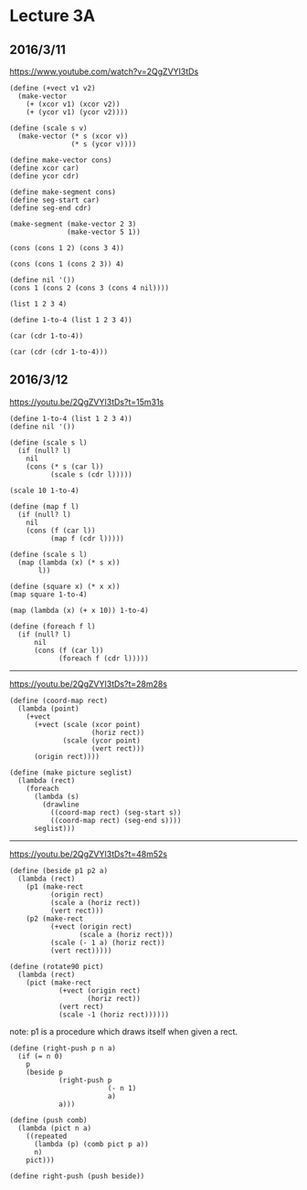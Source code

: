 # Lecture 3A

## 2016/3/11

https://www.youtube.com/watch?v=2QgZVYI3tDs

```
(define (+vect v1 v2)
  (make-vector
    (+ (xcor v1) (xcor v2))
    (+ (ycor v1) (ycor v2))))
```

```
(define (scale s v)
  (make-vector (* s (xcor v))
               (* s (ycor v))))
```

```
(define make-vector cons)
(define xcor car)
(define ycor cdr)
```

```
(define make-segment cons)
(define seg-start car)
(define seg-end cdr)
```

```
(make-segment (make-vector 2 3)
              (make-vector 5 1))
```

```
(cons (cons 1 2) (cons 3 4))
```

```
(cons (cons 1 (cons 2 3)) 4)
```

```
(define nil '())
(cons 1 (cons 2 (cons 3 (cons 4 nil))))
```

```
(list 1 2 3 4)
```

```
(define 1-to-4 (list 1 2 3 4))
```

```
(car (cdr 1-to-4))
```

```
(car (cdr (cdr 1-to-4)))
```

## 2016/3/12

https://youtu.be/2QgZVYI3tDs?t=15m31s

```
(define 1-to-4 (list 1 2 3 4))
(define nil '())
```

```
(define (scale s l)
  (if (null? l)
    nil
    (cons (* s (car l))
          (scale s (cdr l)))))
```

```
(scale 10 1-to-4)
```

```
(define (map f l)
  (if (null? l)
    nil
    (cons (f (car l))
          (map f (cdr l)))))
```

```
(define (scale s l)
  (map (lambda (x) (* s x))
       l))
```

```
(define (square x) (* x x))
(map square 1-to-4)
```

```
(map (lambda (x) (+ x 10)) 1-to-4)
```

```
(define (foreach f l)
  (if (null? l)
      nil
      (cons (f (car l))
            (foreach f (cdr l)))))
```

----

https://youtu.be/2QgZVYI3tDs?t=28m28s

```
(define (coord-map rect)
  (lambda (point)
    (+vect 
      (+vect (scale (xcor point)
                    (horiz rect))
             (scale (ycor point)
                    (vert rect)))
      (origin rect))))
```

```
(define (make picture seglist)
  (lambda (rect)
    (foreach
      (lambda (s)
        (drawline
          ((coord-map rect) (seg-start s))
          ((coord-map rect) (seg-end s))))
      seglist)))
```

----

https://youtu.be/2QgZVYI3tDs?t=48m52s

```
(define (beside p1 p2 a)
  (lambda (rect)
    (p1 (make-rect
          (origin rect)
          (scale a (horiz rect))
          (vert rect)))
    (p2 (make-rect
          (+vect (origin rect)
                 (scale a (horiz rect)))
          (scale (- 1 a) (horiz rect))
          (vert rect)))))
```

```
(define (rotate90 pict)
  (lambda (rect)
    (pict (make-rect
            (+vect (origin rect)
                   (horiz rect))
            (vert rect)
            (scale -1 (horiz rect))))))
```

note: p1 is a procedure which draws itself when given a rect.
 
```
(define (right-push p n a)
  (if (= n 0)
    p
    (beside p
            (right-push p
                        (- n 1)
                        a)
            a)))
```

```
(define (push comb)
  (lambda (pict n a)
    ((repeated
      (lambda (p) (comb pict p a))
      n)
    pict)))
```

```
(define right-push (push beside))
```
